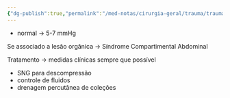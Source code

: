 ```yaml
---
{"dg-publish":true,"permalink":"/med-notas/cirurgia-geral/trauma/trauma-abdominal/hipertensao-intra-abdominal/","tags":["review"]}
---
```



- normal -> 5-7 mmHg

Se associado a lesão orgânica -> Síndrome Compartimental Abdominal


Tratamento -> medidas clínicas sempre que possível
- SNG para descompressão
- controle de fluidos
- drenagem percutânea de coleções